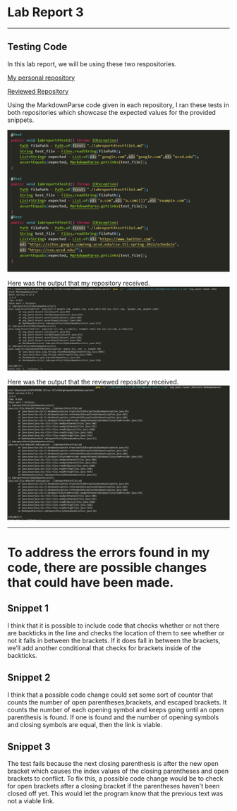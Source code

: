 # Lab Report 3

---
## Testing Code

In this lab report, we will be using these two respositories.

[My personal repository](https://github.com/ctanma/markdown-parser)

[Reviewed Repository](https://github.com/mrreganwang/markdown-parser)

Using the MarkdownParse code given in each repository, I ran these tests in both repositories which showcase the expected values for the provided snippets.

![tests](labreport4tests.PNG)

Here was the output that my repository received.
![myresults](labreport4testresultspersonal.PNG)

Here was the output that the reviewed repository received.
![otherresults](labreport4testresultsreviewed.PNG)

---
# To address the errors found in my code, there are possible changes that could have been made.

## Snippet 1
I think that it is possible to include code that checks whether or not there are backticks in the line and checks the location of them to see whether or not it falls in between the brackets. If it does fall in between the brackets, we’ll add another conditional that checks for brackets inside of the backticks. 

## Snippet 2
I think that a possible code change could set some sort of counter that counts the number of open parentheses,brackets, and escaped brackets. It counts the number of each opening symbol and keeps going until an open parenthesis is found. If one is found and the number of opening symbols and closing symbols are equal, then the link is viable. 

## Snippet 3
The test fails because the next closing parenthesis is after the new open bracket which causes the index values of the closing parentheses and open brackets to conflict. To fix this, a possible code change would be to check for open brackets after a closing bracket if the parentheses haven't been closed off yet. This would let the program know that the previous text was not a viable link.
